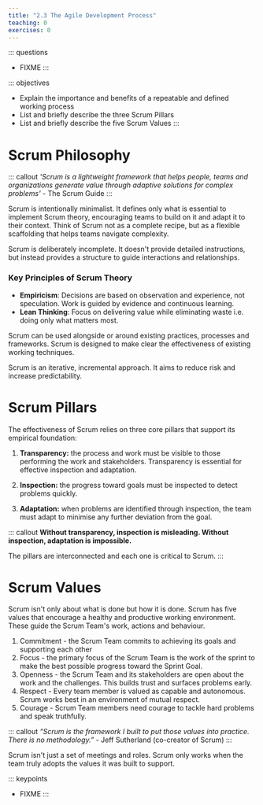 ```yaml
---
title: "2.3 The Agile Development Process"
teaching: 0
exercises: 0
---
```


::: questions
-   FIXME
:::

::: objectives
-   Explain the importance and benefits of a repeatable and defined working process
-   List and briefly describe the three Scrum Pillars
-   List and briefly describe the five Scrum Values
:::

# Scrum Philosophy

::: callout
*'Scrum is a lightweight framework that helps people, teams and organizations generate value through adaptive solutions for complex problems'* - The Scrum Guide
:::

Scrum is intentionally minimalist.
It defines only what is essential to implement Scrum theory, encouraging teams to build on it and adapt it to their context.
Think of Scrum not as a complete recipe, but as a flexible scaffolding that helps teams navigate complexity.

Scrum is deliberately incomplete.
It doesn't provide detailed instructions, but instead provides a structure to guide interactions and relationships.

### Key Principles of Scrum Theory

-   **Empiricism**: Decisions are based on observation and experience, not speculation. Work is guided by evidence and continuous learning.
-   **Lean Thinking**: Focus on delivering value while eliminating waste i.e. doing only what matters most.

Scrum can be used alongside or around existing practices, processes and frameworks.
Scrum is designed to make clear the effectiveness of existing working techniques.

Scrum is an iterative, incremental approach.
It aims to reduce risk and increase predictability.

# Scrum Pillars

The effectiveness of Scrum relies on three core pillars that support its empirical foundation:

1.  **Transparency:** the process and work must be visible to those performing the work and stakeholders.
    Transparency is essential for effective inspection and adaptation.

2.  **Inspection:** the progress toward goals must be inspected to detect problems quickly.

3.  **Adaptation:** when problems are identified through inspection, the team must adapt to minimise any further deviation from the goal.

::: callout
**Without transparency, inspection is misleading. Without inspection, adaptation is impossible.**

The pillars are interconnected and each one is critical to Scrum.
:::

# Scrum Values

Scrum isn't only about what is done but how it is done.
Scrum has five values that encourage a healthy and productive working environment.
These guide the Scrum Team's work, actions and behaviour.

1.  Commitment - the Scrum Team commits to achieving its goals and supporting each other
2.  Focus - the primary focus of the Scrum Team is the work of the sprint to make the best possible progress toward the Sprint Goal.
3.  Openness - the Scrum Team and its stakeholders are open about the work and the challenges. This builds trust and surfaces problems early.
4.  Respect - Every team member is valued as capable and autonomous. Scrum works best in an environment of mutual respect.
5.  Courage - Scrum Team members need courage to tackle hard problems and speak truthfully.

::: callout
*“Scrum is the framework I built to put those values into practice. There is no methodology.”* - Jeff Sutherland (co-creator of Scrum)
:::

Scrum isn't just a set of meetings and roles.
Scrum only works when the team truly adopts the values it was built to support.

::: keypoints
-   FIXME
:::
